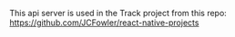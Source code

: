 This api server is used in the Track project from this repo: https://github.com/JCFowler/react-native-projects

